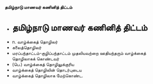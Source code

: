 **தமிழ்நாடு மாணவர் கணினித் திட்டம்**
- # தமிழ்நாடு மாணவர் கணினித் திட்டம்
- n. வாழ்க்கைத் தொழிலர்
- கலைத்தொழிலர்
- மரப்பந்தாட்டம்-குழிப்பந்தாட்டம் முதலியவற்றை ஊதியந்தரும் வாழ்க்கைத் தொழிலாகக் கொண்டவர்
- (பெ.) வாழ்க்கைத் தொழிலுக்குரிய
- வாழ்க்கைத் தொழிலின் தொடர்புடைய
- வாழ்க்கைத் தொழிலாக மேற்கொண்ட.

